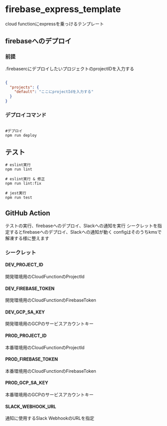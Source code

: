 # firebase_express_template

cloud functionにexpressを乗っけるテンプレート

## firebaseへのデプロイ

### 前提

.firebasercにデプロイしたいプロジェクトのprojectIDを入力する

```json

{
  "projects": {
    "default": "ここにprojectIdを入力する"
  }
}

```

### デプロイコマンド

```shell

#デプロイ
npm run deploy

```

## テスト

```shell
# eslint実行
npm run lint

# eslint実行 & 修正
npm run lint:fix

# jest実行
npm run test

```

## GitHub Action

テストの実行、firebaseへのデプロイ、Slackへの通知を実行
シークレットを指定するとfirebaseへのデプロイ、Slackへの通知が動く
configはそのうちkmsで解凍する様に整えます

### シークレット

#### DEV_PROJECT_ID

開発環境用のCloudFunctionのProjectId

#### DEV_FIREBASE_TOKEN

開発環境用のCloudFunctionのFirebaseToken

#### DEV_GCP_SA_KEY

開発環境用のGCPのサービスアカウントキー

#### PROD_PROJECT_ID

本番環境用のCloudFunctionのProjectId

#### PROD_FIREBASE_TOKEN

本番環境用のCloudFunctionのFirebaseToken

#### PROD_GCP_SA_KEY

本番環境用のGCPのサービスアカウントキー

#### SLACK_WEBHOOK_URL

通知に使用するSlack WebhookのURLを指定
